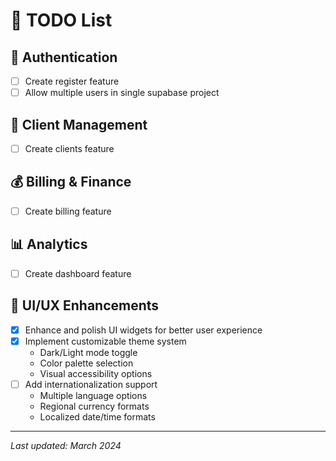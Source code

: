 # 📝 TODO List

## 🔐 Authentication
- [ ] Create register feature
- [ ] Allow multiple users in single supabase project

## 👥 Client Management  
- [ ] Create clients feature

## 💰 Billing & Finance
- [ ] Create billing feature

## 📊 Analytics
- [ ] Create dashboard feature

## 🎨 UI/UX Enhancements
- [X] Enhance and polish UI widgets for better user experience
- [X] Implement customizable theme system
  - Dark/Light mode toggle
  - Color palette selection
  - Visual accessibility options
- [ ] Add internationalization support
  - Multiple language options
  - Regional currency formats
  - Localized date/time formats

---
*Last updated: March 2024*
